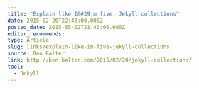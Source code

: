 ```yaml
---
title: "Explain like I&#39;m five: Jekyll collections"
date: 2015-02-20T22:40:00.000Z
posted_date: 2015-05-02T21:40:00.000Z
editor_recommends:
type: Article
slug: links/explain-like-im-five-jekyll-collections
source: Ben Balter
link: http://ben.balter.com/2015/02/20/jekyll-collections/
tool:
  - Jekyll
---
```





